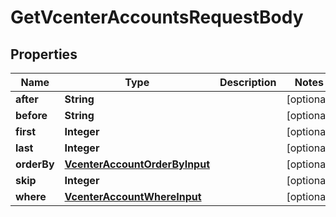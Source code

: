 

# GetVcenterAccountsRequestBody


## Properties

Name | Type | Description | Notes
------------ | ------------- | ------------- | -------------
**after** | **String** |  |  [optional]
**before** | **String** |  |  [optional]
**first** | **Integer** |  |  [optional]
**last** | **Integer** |  |  [optional]
**orderBy** | [**VcenterAccountOrderByInput**](VcenterAccountOrderByInput.md) |  |  [optional]
**skip** | **Integer** |  |  [optional]
**where** | [**VcenterAccountWhereInput**](VcenterAccountWhereInput.md) |  |  [optional]



